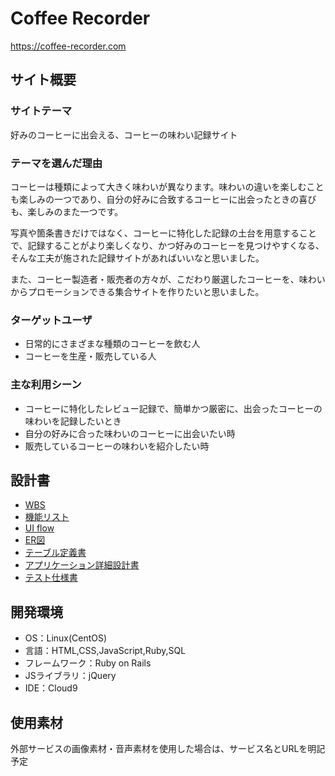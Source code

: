 # Coffee Recorder
https://coffee-recorder.com

## サイト概要
### サイトテーマ
好みのコーヒーに出会える、コーヒーの味わい記録サイト
​
### テーマを選んだ理由
コーヒーは種類によって大きく味わいが異なります。味わいの違いを楽しむことも楽しみの一つであり、自分の好みに合致するコーヒーに出会ったときの喜びも、楽しみのまた一つです。

写真や箇条書きだけではなく、コーヒーに特化した記録の土台を用意することで、記録することがより楽しくなり、かつ好みのコーヒーを見つけやすくなる、そんな工夫が施された記録サイトがあればいいなと思いました。

また、コーヒー製造者・販売者の方々が、こだわり厳選したコーヒーを、味わいからプロモーションできる集合サイトを作りたいと思いました。

### ターゲットユーザ
 - 日常的にさまざまな種類のコーヒーを飲む人
 - コーヒーを生産・販売している人

### 主な利用シーン
 - コーヒーに特化したレビュー記録で、簡単かつ厳密に、出会ったコーヒーの味わいを記録したいとき
 - 自分の好みに合った味わいのコーヒーに出会いたい時
 - 販売しているコーヒーの味わいを紹介したい時

## 設計書
 - [WBS](https://docs.google.com/spreadsheets/d/1mUq62uucFnk2j1IizpIAWRgNV6emCQBtfY3bOpqIbs8/edit?usp=sharing)
 - [機能リスト](https://docs.google.com/spreadsheets/d/1NK3QrH-bGvY1f-ObH31qzlEkCoTsETN7u-G3K1dKN0M/edit?usp=sharing)
 - [UI flow](https://drive.google.com/file/d/1AwHNyyMD4MdExWSZv3yggKZb4DSwYgvC/view?usp=sharing)
 - [ER図](https://drive.google.com/file/d/14gBWPE5KQqkoD22SxgH83-4frByiVlJt/view?usp=sharing)
 - [テーブル定義書](https://docs.google.com/spreadsheets/d/1nvJHJolj0nTt8lgPzNHcCREKHO_aqyIi8Vr89dSAPg4/edit?usp=sharing)
 - [アプリケーション詳細設計書](https://docs.google.com/spreadsheets/d/17JqWiSON6PLe_7qUSgJVoldh0AzgKGEosGAYdbGHQT0/edit?usp=sharing)
 - [テスト仕様書](https://docs.google.com/spreadsheets/d/1iNHQvWtEoAo6q4yg7L2BpeLbih3m2ntG1I5hU19JgAs/edit?usp=sharing)

## 開発環境
- OS：Linux(CentOS)
- 言語：HTML,CSS,JavaScript,Ruby,SQL
- フレームワーク：Ruby on Rails
- JSライブラリ：jQuery
- IDE：Cloud9

## 使用素材
外部サービスの画像素材・音声素材を使用した場合は、サービス名とURLを明記予定